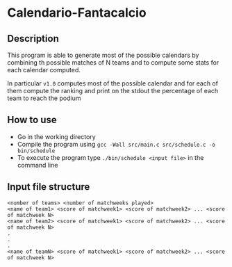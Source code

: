 # Calendario-Fantacalcio

## Description
This program is able to generate most of the possible calendars by combining th possible matches of N teams and to compute some stats for each calendar computed.

In particular ```v1.0``` computes most of the possible calendar and for each of them compute the ranking and print on the stdout the percentage of each team to reach the podium
## How to use
- Go in the working directory
- Compile the program using ```gcc -Wall src/main.c src/schedule.c -o bin/schedule```
- To execute the program type ```./bin/schedule <input file>``` in the command line

## Input file structure
```
<number of teams> <number of matchweeks played>
<name of team1> <score of matchweek1> <score of matchweek2> ... <score of matchweek N>
<name of team2> <score of matchweek1> <score of matchweek2> ... <score of matchweek N>
.
.
.
<name of teamN> <score of matchweek1> <score of matchweek2> ... <score of matchweek N>
```
